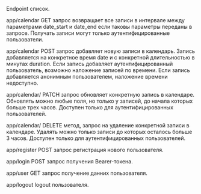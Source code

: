 Endpoint список.

app/calendar GET запрос возвращает все записи в интервале между параметрами date_start и date_end если таковы параметры переданы в запросе. Получать записи могут только аутентифицированные пользователи.

app/calendar POST запрос добавляет новую записи в календарь.
Запись добавляется на конкретное время date и с конкретной длительностью в минутах duration. Если запись добавляет аутентифицированный пользователь, возможно наложение записей по времени. Если запись добавляется анонимным пользователем, наложение времени недоступно.

app/calendar/<id> PATCH запрос обновляет конкретную запись в календаре. Обновлять можно любые поля, но только у записей, до начала которых больше трех часов. Доступен только для аутентифицированных пользователей.

app/calendar/<id> DELETE метод, запрос на удаление конкретной записи в календаре. Удалять можно только записи до которых осталось больше 3 часов. Доступен только для аутентифицированных пользователей.

app/register POST запрос регистрация нового пользователя. 

app/login POST запрос получения Bearer-токена. 

app/user GET запрос получение данних пользователя.

app/logout logout пользователя.
